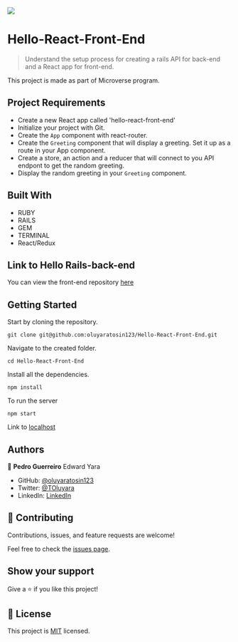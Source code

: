 ![](https://img.shields.io/badge/Microverse-blueviolet)

# Hello-React-Front-End

> Understand the setup process for creating a rails API for back-end and a React app for front-end.

This project is made as part of Microverse program.

## Project Requirements

- Create a new React app called 'hello-react-front-end'
- Initialize your project with Git.
- Create the `App` component with react-router.
- Create the `Greeting` component that will display a greeting. Set it up as a route in your App component.
- Create a store, an action and a reducer that will connect to you API endpont to get the random greeting.
- Display the random greeting in your `Greeting` component.

## Built With

- RUBY
- RAILS
- GEM
- TERMINAL
- React/Redux

## Link to Hello Rails-back-end

You can view the front-end repository [here]()

## Getting Started

Start by cloning the repository.

```
git clone git@github.com:oluyaratosin123/Hello-React-Front-End.git
```

Navigate to the created folder.

```
cd Hello-React-Front-End
```

Install all the dependencies.

```
npm install
```

To run the server

```
npm start
```

Link to [localhost](http://localhost:3000/)

## Authors

👤 **Pedro Guerreiro**
Edward Yara  
- GitHub: [@oluyaratosin123](https://github.com/oluyaratosin123)
- Twitter: [@TOluyara](https://twitter.com/TOluyara)
- LinkedIn: [LinkedIn](https://www.linkedin.com/in/edward-oluyara/)

## 🤝 Contributing

Contributions, issues, and feature requests are welcome!

Feel free to check the [issues page](../../issues/).

## Show your support

Give a ⭐️ if you like this project!

## 📝 License

This project is [MIT](./MIT.md) licensed.
